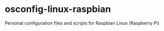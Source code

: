 # osconfig-linux-raspbian
Personal configuration files and scripts for Raspbian Linux (Raspberry Pi)
